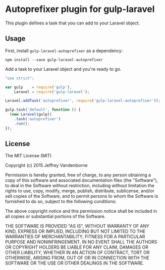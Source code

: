 # Autoprefixer plugin for gulp-laravel

This plugin defines a task that you can add to your Laravel object.

## Usage

First, install `gulp-laravel-autoprefixer` as a dependency:

```shell
npm install --save gulp-laravel-autoprefixer
```

Add a task to your Laravel object and you're ready to go.

```javascript
"use strict";

var gulp    = require('gulp'),
    Laravel = require('gulp-laravel');

Laravel.addTask('autoprefixer', require('gulp-laravel-autoprefixer'));

gulp.task('default', function () {
  (new Laravel(gulp))
    .task('autoprefixer')
    .run();
});
```

## License

The MIT License (MIT)

Copyright (c) 2015 Jeffrey Vandenborne

Permission is hereby granted, free of charge, to any person obtaining a copy
of this software and associated documentation files (the "Software"), to deal
in the Software without restriction, including without limitation the rights
to use, copy, modify, merge, publish, distribute, sublicense, and/or sell
copies of the Software, and to permit persons to whom the Software is
furnished to do so, subject to the following conditions:

The above copyright notice and this permission notice shall be included in all
copies or substantial portions of the Software.

THE SOFTWARE IS PROVIDED "AS IS", WITHOUT WARRANTY OF ANY KIND, EXPRESS OR
IMPLIED, INCLUDING BUT NOT LIMITED TO THE WARRANTIES OF MERCHANTABILITY,
FITNESS FOR A PARTICULAR PURPOSE AND NONINFRINGEMENT. IN NO EVENT SHALL THE
AUTHORS OR COPYRIGHT HOLDERS BE LIABLE FOR ANY CLAIM, DAMAGES OR OTHER
LIABILITY, WHETHER IN AN ACTION OF CONTRACT, TORT OR OTHERWISE, ARISING FROM,
OUT OF OR IN CONNECTION WITH THE SOFTWARE OR THE USE OR OTHER DEALINGS IN THE
SOFTWARE.

